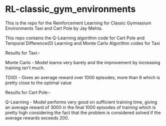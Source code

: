 # RL-classic_gym_environments

This is the repo for the Reinforcement Learning for Classic Gymnasium Environments Taxi and Cart Pole by Jay Mehta.

This repo contains the Q-Learning algorithm code for Cart Pole and Temporal Difference(0) Learning and Monte Carlo Algorithm codes for Taxi

Results for Taxi:-

Monte Carlo - Model learns very barely and the improvement by increasing training isn't much.

TD(0) - Gives an average reward over 1000 episodes, more than 8 which is pretty close to the optimal value

Results for Cart Pole:-

Q-Learning - Model performs very good on sufficient training time, giving an average reward of 3000 in the final 1000 episodes of training which is pretty high considering the fact that the problem is considered solved if the average rewards exceeds 200.
